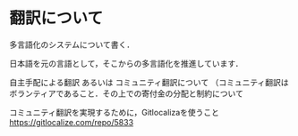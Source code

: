 # 翻訳について

多言語化のシステムについて書く．

日本語を元の言語として，そこからの多言語化を推進しています．

自主手配による翻訳
あるいは
コミュニティ翻訳について
（コミュニティ翻訳はボランティアであること．その上での寄付金の分配と制約について

コミュニティ翻訳を実現するために，Gitlocalizaを使うこと
https://gitlocalize.com/repo/5833